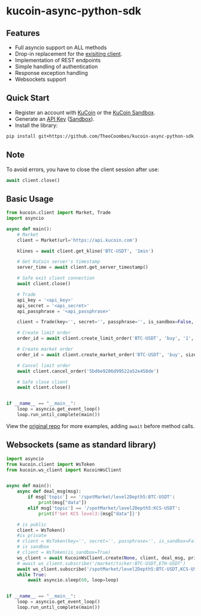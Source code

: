 # kucoin-async-python-sdk

## Features
- Full asyncio support on ALL methods
- Drop-in replacement for the [exisiting client](https://github.com/Kucoin/kucoin-python-sdk).
- Implementation of REST endpoints
- Simple handling of authentication
- Response exception handling
- Websockets support

## Quick Start
- Register an account with [KuCoin](https://www.kucoin.com/ucenter/signup>) or the [KuCoin Sandbox](https://sandbox.kucoin.com/>).
- Generate an [API Key](https://www.kucoin.com/account/api) ([Sandbox](https://sandbox.kucoin.com/account/api)).
- Install the library:
```bash
pip install git+https://github.com/TheoCoombes/kucoin-async-python-sdk.git
```

## Note
To avoid errors, you have to close the client session after use:
```py
await client.close()
```

## Basic Usage
```py
from kucoin.client import Market, Trade
import asyncio

async def main():
    # Market
    client = Market(url='https://api.kucoin.com')

    klines = await client.get_kline('BTC-USDT', '1min')

    # Get KuCoin server's timestamp
    server_time = await client.get_server_timestamp()

    # Safe exit client connection
    await client.close()

    # Trade
    api_key = '<api_key>'
    api_secret = '<api_secret>'
    api_passphrase = '<api_passphrase>'

    client = Trade(key='', secret='', passphrase='', is_sandbox=False, url='')

    # Create limit order
    order_id = await client.create_limit_order('BTC-USDT', 'buy', '1', '8000')

    # Create market order
    order_id = await client.create_market_order('BTC-USDT', 'buy', size='1')

    # Cancel limit order
    await client.cancel_order('5bd6e9286d99522a52e458de')

    # Safe close client
    await client.close()


if __name__ == "__main__":
    loop = asyncio.get_event_loop()
    loop.run_until_complete(main())
```
View the [original repo](https://github.com/Kucoin/kucoin-python-sdk) for more examples, adding `await` before method calls.

## Websockets (same as standard library)
```py
import asyncio
from kucoin.client import WsToken
from kucoin.ws_client import KucoinWsClient


async def main():
    async def deal_msg(msg):
        if msg['topic'] == '/spotMarket/level2Depth5:BTC-USDT':
            print(msg["data"])
        elif msg['topic'] == '/spotMarket/level2Depth5:KCS-USDT':
            print(f'Get KCS level3:{msg["data"]}')

    # is public
    client = WsToken()
    #is private
    # client = WsToken(key='', secret='', passphrase='', is_sandbox=False, url='')
    # is sandbox
    # client = WsToken(is_sandbox=True)
    ws_client = await KucoinWsClient.create(None, client, deal_msg, private=False)
    # await ws_client.subscribe('/market/ticker:BTC-USDT,ETH-USDT')
    await ws_client.subscribe('/spotMarket/level2Depth5:BTC-USDT,KCS-USDT')
    while True:
        await asyncio.sleep(60, loop=loop)


if __name__ == "__main__":
    loop = asyncio.get_event_loop()
    loop.run_until_complete(main())
```
